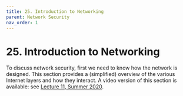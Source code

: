 ```yaml
---
title: 25. Introduction to Networking
parent: Network Security
nav_order: 1
---
```


# 25. Introduction to Networking

To discuss network security, first we need to know how the network is designed. This section provides a (simplified) overview of the various Internet layers and how they interact. A video version of this section is available: see [Lecture 11, Summer 2020](https://su20.cs161.org/lectures/11).
